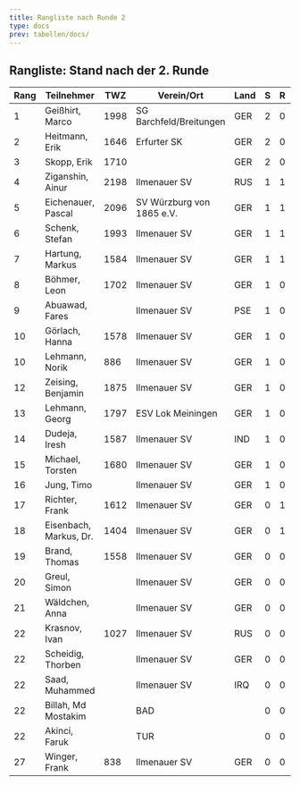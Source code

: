 ```yaml
---
title: Rangliste nach Runde 2
type: docs
prev: tabellen/docs/
---
```


## Rangliste: Stand nach der 2. Runde

| Rang | Teilnehmer             | TWZ  | Verein/Ort                | Land | S   | R   | V   | Punkte | BH  | SB   | ARO  | WIN |
| ---- | ---------------------- | ---- | ------------------------- | ---- | --- | --- | --- | ------ | --- | ---- | ---- | --- |
| 1    | Geißhirt, Marco        | 1998 | SG Barchfeld/Breitungen   | GER  | 2   | 0   | 0   | 2.0    | 2.0 | 2.00 | 1750 | 2   |
| 2    | Heitmann, Erik         | 1646 | Erfurter SK               | GER  | 2   | 0   | 0   | 2.0    | 1.5 | 1.50 | 1232 | 2   |
| 3    | Skopp, Erik            | 1710 |                           | GER  | 2   | 0   | 0   | 2.0    | 0.5 | 0.50 | 1179 | 2   |
| 4    | Ziganshin, Ainur       | 2198 | Ilmenauer SV              | RUS  | 1   | 1   | 0   | 1.5    | 2.5 | 1.75 | 1986 | 1   |
| 5    | Eichenauer, Pascal     | 2096 | SV Würzburg von 1865 e.V. | GER  | 1   | 1   | 0   | 1.5    | 2.5 | 1.75 | 1939 | 1   |
| 6    | Schenk, Stefan         | 1993 | Ilmenauer SV              | GER  | 1   | 1   | 0   | 1.5    | 1.5 | 1.25 | 1206 | 1   |
| 7    | Hartung, Markus        | 1584 | Ilmenauer SV              | GER  | 1   | 1   | 0   | 1.5    | 1.0 | 0.75 | 1508 | 1   |
| 8    | Böhmer, Leon           | 1702 | Ilmenauer SV              | GER  | 1   | 0   | 1   | 1.0    | 3.0 | 1.00 | 1793 | 1   |
| 9    | Abuawad, Fares         |      | Ilmenauer SV              | PSE  | 1   | 0   | 1   | 1.0    | 2.5 | 0.50 | 1255 | 1   |
| 10   | Görlach, Hanna         | 1578 | Ilmenauer SV              | GER  | 1   | 0   | 1   | 1.0    | 2.5 | 0.50 | 1223 | 1   |
| 10   | Lehmann, Norik         | 886  | Ilmenauer SV              | GER  | 1   | 0   | 1   | 1.0    | 2.5 | 0.50 | 1223 | 1   |
| 12   | Zeising, Benjamin      | 1875 | Ilmenauer SV              | GER  | 1   | 0   | 1   | 1.0    | 2.0 | 0.50 | 1801 | 1   |
| 13   | Lehmann, Georg         | 1797 | ESV Lok Meiningen         | GER  | 1   | 0   | 1   | 1.0    | 2.0 | 0.00 | 1778 | 1   |
| 14   | Dudeja, Iresh          | 1587 | Ilmenauer SV              | IND  | 1   | 0   | 1   | 1.0    | 1.5 | 0.50 | 1251 | 1   |
| 15   | Michael, Torsten       | 1680 | Ilmenauer SV              | GER  | 1   | 0   | 1   | 1.0    | 1.5 | 0.00 | 1467 | 1   |
| 16   | Jung, Timo             |      | Ilmenauer SV              | GER  | 1   | 0   | 1   | 1.0    | 1.5 | 0.00 | 1416 | 1   |
| 17   | Richter, Frank         | 1612 | Ilmenauer SV              | GER  | 0   | 1   | 1   | 0.5    | 3.0 | 0.75 | 1789 | 0   |
| 18   | Eisenbach, Markus, Dr. | 1404 | Ilmenauer SV              | GER  | 0   | 1   | 1   | 0.5    | 2.5 | 0.75 | 1730 | 0   |
| 19   | Brand, Thomas          | 1558 | Ilmenauer SV              | GER  | 0   | 0   | 2   | 0.0    | 3.0 | 0.00 | 1754 | 0   |
| 20   | Greul, Simon           |      | Ilmenauer SV              | GER  | 0   | 0   | 2   | 0.0    | 2.5 | 0.00 | 1237 | 0   |
| 21   | Wäldchen, Anna         |      | Ilmenauer SV              | GER  | 0   | 0   | 2   | 0.0    | 2.5 | 0.00 | 1189 | 0   |
| 22   | Krasnov, Ivan          | 1027 | Ilmenauer SV              | RUS  | 0   | 0   | 0   | 0.0    | 2.5 | 0.00 | 0    | 0   |
| 22   | Scheidig, Thorben      |      | Ilmenauer SV              | GER  | 0   | 0   | 0   | 0.0    | 2.5 | 0.00 | 0    | 0   |
| 22   | Saad, Muhammed         |      | Ilmenauer SV              | IRQ  | 0   | 0   | 0   | 0.0    | 2.5 | 0.00 | 0    | 0   |
| 22   | Billah, Md Mostakim    |      | BAD                       |      | 0   | 0   | 0   | 0.0    | 2.5 | 0.00 | 0    | 0   |
| 22   | Akinci, Faruk          |      | TUR                       |      | 0   | 0   | 0   | 0.0    | 2.5 | 0.00 | 0    | 0   |
| 27   | Winger, Frank          | 838  | Ilmenauer SV              | GER  | 0   | 0   | 2   | 0.0    | 2.0 | 0.00 | 1240 | 0   |
